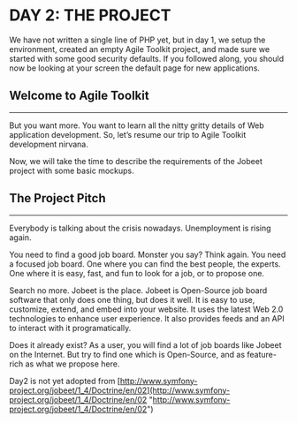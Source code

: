 # DAY 2: THE PROJECT

We have not written a single line of PHP yet, but in day 1, we setup the environment, created an empty Agile Toolkit project, and made sure we started with some good security defaults. If you followed along, you should now be looking at your screen the default page for new applications.

## Welcome to Agile Toolkit
----
But you want more. You want to learn all the nitty gritty details of Web application development. So, let’s resume our trip to Agile Toolkit development nirvana.

Now, we will take the time to describe the requirements of the Jobeet project with some basic mockups.

## The Project Pitch
----
Everybody is talking about the crisis nowadays. Unemployment is rising again.

You need to find a good job board. Monster you say? Think again. You need a focused job board. One where you can find the best people, the experts. One where it is easy, fast, and fun to look for a job, or to propose one.

Search no more. Jobeet is the place. Jobeet is Open-Source job board software that only does one thing, but does it well. It is easy to use, customize, extend, and embed into your website. It uses the latest Web 2.0 technologies to enhance user experience. It also provides feeds and an API to interact with it programatically.

Does it already exist? As a user, you will find a lot of job boards like Jobeet on the Internet. But try to find one which is Open-Source, and as feature-rich as what we propose here.

Day2 is not yet adopted from [http://www.symfony-project.org/jobeet/1_4/Doctrine/en/02](http://www.symfony-project.org/jobeet/1_4/Doctrine/en/02 "http://www.symfony-project.org/jobeet/1_4/Doctrine/en/02")